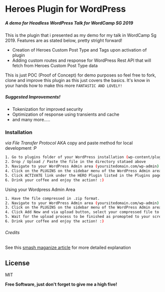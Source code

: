 # Heroes Plugin for WordPress
##### A demo for Headless WordPress Talk for WordCamp SG 2019
This is the plugin that i presented as my demo for my talk in WordCamp Sg 2019. Features are as stated below, pretty stright forward! 


  - Creation of Heroes Custom Post Type and Tags upon activation of plugin
  - Adding custom routes and response for WordPress Rest API that will fetch from Heroes Custom Post Type data

This is just POC (Proof of Concept) for demo purposes so feel free to fork, clone and improve this plugin as this just covers the basics. It's know in your hands how to make this more `FANTASTIC AND LOVELY!`


##### Suggested Improvements!

  - Tokenization for improved security
  - Optimization of response using transients and cache
  - and many more.....

### Installation

 *via File Transfer Protocol* AKA copy and paste method for local development :P

```bash
1. Go to plugins folder of your WordPress installation (wp-content/plugins)
2. Drop / Upload / Paste the file in the directory stataed above
3. Navigate to your WordPress Admin area (yoursitedomain.com/wp-admin) 
4. Click on the PLUGINS on the sidebar menu of the WordPress Admin area 
5. Click ACTIVATE link under the HERO Plugin listed in the Plugins page
6. Drink your coffee and enjoy the action! :)
```

Using your Wordpress Admin Area

```sh
1. Have the file compressed in .zip format.
2. Navigate to your WordPress Admin area (yoursitedomain.com/wp-admin)
3. Click on the PLUGINS on the sidebar menu of the WordPress Admin area 
4. Click Add New and via upload button, select your compressed file to be uploaded
5. Wait for the upload process to be finished as promopted to your screen then click ACTIVATE link once the upload process is finished.
6. Drink your coffee and enjoy the action! :)
```

###### Credits

See this [smash maganize article](https://www.smashingmagazine.com/2018/10/headless-wordpress-decoupled/) for more detailed explanation

License
----

MIT


**Free Software, just don't forget to give me a high five!**
